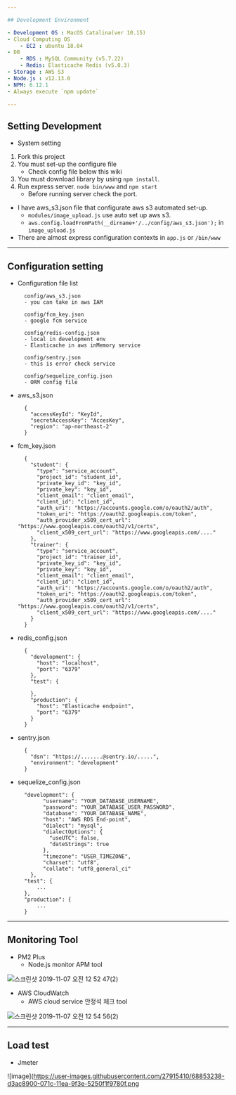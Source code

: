 ```yaml
---

## Development Environment

- Development OS : MacOS Catalina(ver 10.15)
- Cloud Computing OS
    - EC2 : ubuntu 18.04
- DB
    - RDS : MySQL Community (v5.7.22)
    - Redis: Elasticache Redis (v5.0.3)
- Storage : AWS S3
- Node.js : v12.13.0
- NPM: 6.12.1
- Always execute `npm update`

---
```


## Setting Development

- System setting
1. Fork this project
2. You must set-up the configure file
    - Check config file below this wiki
3. You must download library by using `npm install`.
4. Run express server. `node bin/www` and `npm start`
    - Before running server check the port.
- I have aws_s3.json file that configurate aws s3 automated set-up.
    - `modules/image_upload.js` use auto set up aws s3.
    - `aws.config.loadFromPath(__dirname+'/../config/aws_s3.json');` in `image_upload.js`
- There are almost express configuration contexts in `app.js` or `/bin/www`

---

## Configuration setting

- Configuration file list

        config/aws_s3.json
        - you can take in aws IAM
        
        config/fcm_key.json
        - google fcm service
        
        config/redis-config.json
        - local in development env 
        - Elasticache in aws inMemory service
        
        config/sentry.json
        - this is error check service
        
        config/sequelize_config.json
        - ORM config file

- aws_s3.json

        {
          "accessKeyId": "KeyId",
          "secretAccessKey": "AccesKey",
          "region": "ap-northeast-2"
        }

- fcm_key.json

        {
          "student": {
            "type": "service_account",
            "project_id": "student_id",
            "private_key_id": "key_id",
            "private_key": "key_id",
            "client_email": "client_email",
            "client_id": "client_id",
            "auth_uri": "https://accounts.google.com/o/oauth2/auth",
            "token_uri": "https://oauth2.googleapis.com/token",
            "auth_provider_x509_cert_url": "https://www.googleapis.com/oauth2/v1/certs",
            "client_x509_cert_url": "https://www.googleapis.com/...."
          },
          "trainer": {
            "type": "service_account",
            "project_id": "trainer_id",
            "private_key_id": "key_id",
            "private_key": "key_id",
            "client_email": "client_email",
            "client_id": "client_id",
            "auth_uri": "https://accounts.google.com/o/oauth2/auth",
            "token_uri": "https://oauth2.googleapis.com/token",
            "auth_provider_x509_cert_url": "https://www.googleapis.com/oauth2/v1/certs",
            "client_x509_cert_url": "https://www.googleapis.com/...."
          }
        }

- redis_config.json

        {
          "development": {
            "host": "localhost",
            "port": "6379"
          },
          "test": {
        
          },
          "production": {
            "host": "Elasticache endpoint",
            "port": "6379"
          }
        }

- sentry.json

        {
          "dsn": "https://.......@sentry.io/.....",
          "environment": "development"
        }

- sequelize_config.json

        "development": {
              "username": "YOUR_DATABASE_USERNAME",
              "password": "YOUR_DATABASE_USER_PASSWORD",
              "database": "YOUR_DATABASE_NAME",
              "host": "AWS RDS End-point",
              "dialect": "mysql",
              "dialectOptions": {
                "useUTC": false,
                "dateStrings": true
              },
              "timezone": "USER_TIMEZONE",
              "charset": "utf8",
              "collate": "utf8_general_ci"
          },
        "test": {
        	...
        },
        "production": {
        	...
        }

---

## Monitoring Tool

- PM2 Plus
    - Node.js monitor APM tool

![스크린샷 2019-11-07 오전 12 52 47(2)](https://user-images.githubusercontent.com/27915410/68853030-67318a00-071c-11ea-9c4a-98850d41a5c1.png)

- AWS CloudWatch
    - AWS cloud service 안정석 체크 tool

![스크린샷 2019-11-07 오전 12 54 56(2)](https://user-images.githubusercontent.com/27915410/68853099-87614900-071c-11ea-8040-7389a9e52e45.png)

---

## Load test

- Jmeter

![image](https://user-images.githubusercontent.com/27915410/68853238-d3ac8900-071c-11ea-9f3e-5250f1f9780f.png
